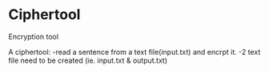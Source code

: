 # Ciphertool
Encryption tool

A ciphertool:
-read a sentence from a text file(input.txt) and encrpt it.
-2 text file need to be created (ie. input.txt & output.txt)
